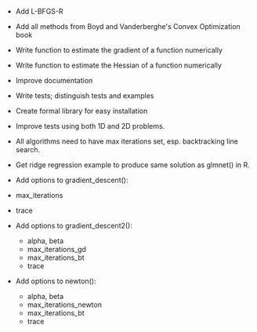 * Add L-BFGS-R
* Add all methods from Boyd and Vanderberghe's Convex Optimization book
* Write function to estimate the gradient of a function numerically
* Write function to estimate the Hessian of a function numerically
* Improve documentation
* Write tests; distinguish tests and examples
* Create formal library for easy installation

* Improve tests using both 1D and 2D problems.

* All algorithms need to have max iterations set, esp. backtracking line search.

* Get ridge regression example to produce same solution as glmnet() in R.

* Add options to gradient_descent():
 * max_iterations
 * trace

* Add options to gradient_descent2():
  * alpha, beta
  * max_iterations_gd
  * max_iterations_bt
  * trace

* Add options to newton():
  * alpha, beta
  * max_iterations_newton
  * max_iterations_bt
  * trace
